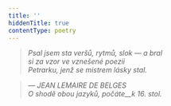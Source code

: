 ```yaml
---
title: ''
hiddenTitle: true
contentType: poetry
---
```


<section>

> 

> 

> 

> _Psal jsem sta veršů, rytmů, slok — a bral  
> si za vzor ve vznešené poezii  
> Petrarku, jenž se mistrem lásky stal._

> _— JEAN LEMAIRE DE BELGES  
> _O shodě obou jazyků, počáte__k 16. stol.__

</section>
